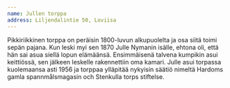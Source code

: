 ```yaml
---
name: Jullen torppa
address: Liljendalintie 50, Loviisa
---
```

Pikkiriikkinen torppa on peräisin 1800-luvun alkupuolelta ja osa siitä toimi sepän pajana. Kun leski myi sen 1870 Julle Nymanin isälle, ehtona oli, että hän sai asua siellä lopun elämäänsä. Ensimmäisenä talvena kumpikin asui keittiössä, sen jälkeen leskelle rakennettiin oma kamari. Julle asui torpassa kuolemaansa asti 1956 ja torppaa ylläpitää nykyisin säätiö nimeltä Hardoms gamla spannmålsmagasin och Stenkulla torps stiftelse.
